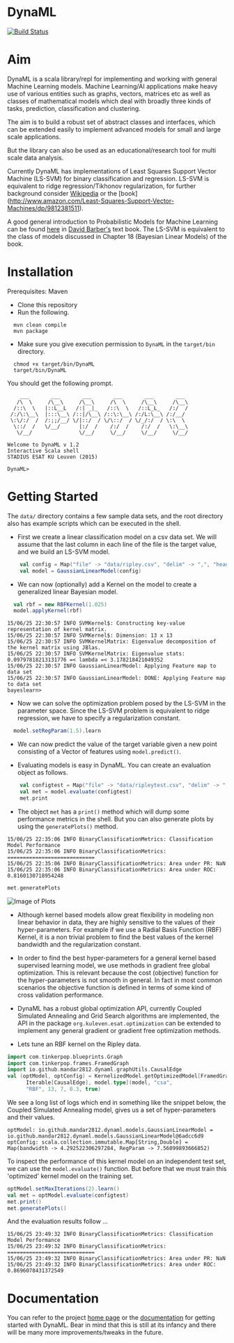# DynaML

[![Build Status](https://travis-ci.org/mandar2812/DynaML.svg?branch=branch-1.0)](https://travis-ci.org/mandar2812/DynaML)

Aim
============

DynaML is a scala library/repl for implementing and working with general Machine Learning models. Machine Learning/AI applications make heavy use of various entities such as graphs, vectors, matrices etc as well as classes of mathematical models which deal with broadly three kinds of tasks, prediction, classification and clustering.

The aim is to build a robust set of abstract classes and interfaces, which can be extended easily to implement advanced models for small and large scale applications.

But the library can also be used as an educational/research tool for multi scale data analysis. 

Currently DynaML has implementations of Least Squares Support Vector Machine (LS-SVM) for binary classification and regression. LS-SVM is equivalent to ridge regression/Tikhonov regularization, for further background consider [Wikipedia](https://en.wikipedia.org/wiki/Least_squares_support_vector_machine) or the [book] (http://www.amazon.com/Least-Squares-Support-Vector-Machines/dp/9812381511).   

A good general introduction to Probabilistic Models for Machine Learning can be found [here](http://web4.cs.ucl.ac.uk/staff/D.Barber/textbook/131214.pdf) in [David Barber's](http://web4.cs.ucl.ac.uk/staff/D.Barber/pmwiki/pmwiki.php?n=Brml.HomePage) text book. The LS-SVM is equivalent to the class of models discussed in Chapter 18 (Bayesian Linear Models) of the book.

Installation
============
Prerequisites: Maven

* Clone this repository
* Run the following.
```shell
  mvn clean compile
  mvn package
```

* Make sure you give execution permission to `DynaML` in the `target/bin` directory.
```shell
  chmod +x target/bin/DynaML
  target/bin/DynaML
```
  You should get the following prompt.
  
```
    ___       ___       ___       ___       ___       ___   
   /\  \     /\__\     /\__\     /\  \     /\__\     /\__\  
  /::\  \   |::L__L   /:| _|_   /::\  \   /::L_L_   /:/  /  
 /:/\:\__\  |:::\__\ /::|/\__\ /::\:\__\ /:/L:\__\ /:/__/   
 \:\/:/  /  /:;;/__/ \/|::/  / \/\::/  / \/_/:/  / \:\  \   
  \::/  /   \/__/      |:/  /    /:/  /    /:/  /   \:\__\  
   \/__/               \/__/     \/__/     \/__/     \/__/  

Welcome to DynaML v 1.2
Interactive Scala shell
STADIUS ESAT KU Leuven (2015)

DynaML>
```

Getting Started
===============

The `data/` directory contains a few sample data sets, and the root directory also has example scripts which can be executed in the shell.

* First we create a linear classification model on a csv data set. We will assume that the last column in each line of the file is the target value, and we build an LS-SVM model.

```scala
	val config = Map("file" -> "data/ripley.csv", "delim" -> ",", "head" -> "false", "task" -> "classification")
	val model = GaussianLinearModel(config)
```

* We can now (optionally) add a Kernel on the model to create a generalized linear Bayesian model.

```scala
  val rbf = new RBFKernel(1.025)
  model.applyKernel(rbf)
```

```
15/06/25 22:30:57 INFO SVMKernel$: Constructing key-value representation of kernel matrix.
15/06/25 22:30:57 INFO SVMKernel$: Dimension: 13 x 13
15/06/25 22:30:57 INFO SVMKernelMatrix: Eigenvalue decomposition of the kernel matrix using JBlas.
15/06/25 22:30:57 INFO SVMKernelMatrix: Eigenvalue stats: 0.09797818213131776 =< lambda =< 3.178218421049352
15/06/25 22:30:57 INFO GaussianLinearModel: Applying Feature map to data set
15/06/25 22:30:57 INFO GaussianLinearModel: DONE: Applying Feature map to data set
bayeslearn>
```

* Now we can solve the optimization problem posed by the LS-SVM in the parameter space. Since the LS-SVM problem is equivalent to ridge regression, we have to specify a regularization constant.

```scala
  model.setRegParam(1.5).learn
```

* We can now predict the value of the target variable given a new point consisting of a Vector of features using `model.predict()`.

* Evaluating models is easy in DynaML. You can create an evaluation object as follows. 

```scala
	val configtest = Map("file" -> "data/ripleytest.csv", "delim" -> ",", "head" -> "false")
	val met = model.evaluate(configtest)
	met.print
```

* The object `met` has a `print()` method which will dump some performance metrics in the shell. But you can also generate plots by using the `generatePlots()` method.

```
15/06/25 22:35:06 INFO BinaryClassificationMetrics: Classification Model Performance
15/06/25 22:35:06 INFO BinaryClassificationMetrics: ============================
15/06/25 22:35:06 INFO BinaryClassificationMetrics: Area under PR: NaN
15/06/25 22:35:06 INFO BinaryClassificationMetrics: Area under ROC: 0.8160130718954248
```

```scala
met.generatePlots
```

![Image of Plots](https://lh3.googleusercontent.com/_5_3y0lkD2lDETqw8RHfUzdFJOO4CLn4jreI5iaWu51vyERoy4F5VzROzhZJM2sYnDPh3VuYAZBKNOM=w1291-h561-rw)

* Although kernel based models allow great flexibility in modeling non linear behavior in data, they are highly sensitive to the values of their hyper-parameters. For example if we use a Radial Basis Function (RBF) Kernel, it is a non trivial problem to find the best values of the kernel bandwidth and the regularization constant.

* In order to find the best hyper-parameters for a general kernel based supervised learning model, we use methods in gradient free global optimization. This is relevant because the cost (objective) function for the hyper-parameters is not smooth in general. In fact in most common scenarios the objective function is defined in terms of some kind of cross validation performance.

* DynaML has a robust global optimization API, currently Coupled Simulated Annealing and Grid Search algorithms are implemented, the API in the package ```org.kuleven.esat.optimization``` can be extended to implement any general gradient or gradient free optimization methods.

* Lets tune an RBF kernel on the Ripley data.

```scala
import com.tinkerpop.blueprints.Graph
import com.tinkerpop.frames.FramedGraph
import io.github.mandar2812.dynaml.graphUtils.CausalEdge
val (optModel, optConfig) = KernelizedModel.getOptimizedModel[FramedGraph[Graph],
      Iterable[CausalEdge], model.type](model, "csa",
      "RBF", 13, 7, 0.3, true)
```

We see a long list of logs which end in something like the snippet below, the Coupled Simulated Annealing model, gives us a set of hyper-parameters and their values. 
```
optModel: io.github.mandar2812.dynaml.models.GaussianLinearModel = io.github.mandar2812.dynaml.models.GaussianLinearModel@6adcc6d9
optConfig: scala.collection.immutable.Map[String,Double] = Map(bandwidth -> 4.292522306297284, RegParam -> 7.56099893666852)
```

To inspect the performance of this kernel model on an independent test set, we can use the ```model.evaluate()``` function. But before that we must train this 'optimized' kernel model on the training set.

```scala
optModel.setMaxIterations(2).learn()
val met = optModel.evaluate(configtest)
met.print()
met.generatePlots()
```

And the evaluation results follow ...

```
15/06/25 23:49:32 INFO BinaryClassificationMetrics: Classification Model Performance
15/06/25 23:49:32 INFO BinaryClassificationMetrics: ============================
15/06/25 23:49:32 INFO BinaryClassificationMetrics: Area under PR: NaN
15/06/25 23:49:32 INFO BinaryClassificationMetrics: Area under ROC: 0.8696078431372549
```

Documentation
=============
You can refer to the project [home page](http://mandar2812.github.io/DynaML/) or the [documentation](http://mandar2812.github.io/DynaML/target/site/scaladocs/index.html#package) for getting started with DynaML. Bear in mind that this is still at its infancy and there will be many more improvements/tweaks in the future.
